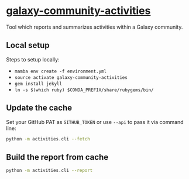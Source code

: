 # [galaxy-community-activities]()

Tool which reports and summarizes activities within a Galaxy community.

## Local setup

Steps to setup locally:
- `mamba env create -f environment.yml`
- `source activate galaxy-community-activities`
- `gem install jekyll`
- `ln -s $(which ruby) $CONDA_PREFIX/share/rubygems/bin/`

## Update the cache

Set your GitHub PAT as `GITHUB_TOKEN` or use `--api` to pass it via command line: 
```bash
python -m activities.cli --fetch
```

## Build the report from cache

```bash
python -m activities.cli --report
```
